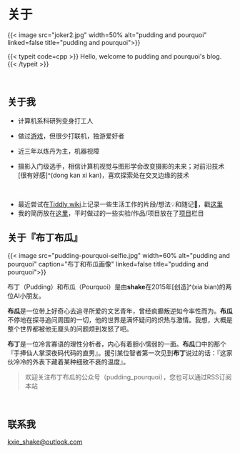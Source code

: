 # 关于




{{< image src="joker2.jpg" width=50% alt="pudding and pourquoi" linked=false title="pudding and pourquoi">}}

{{< typeit code=cpp >}}
Hello, welcome to pudding and pourquoi's blog.
{{< /typeit >}}

</br>



## 关于我

- 计算机系科研狗变身打工人

- 做过[游戏](https://github.com/shakex/My-Spirit)，但很少打联机，独游爱好者

- 近三年以炼丹为主，机器视障

- 摄影入门级选手，相信计算机视觉与图形学会改变摄影的未来；对前沿技术[很有好感]^(dong kan xi kan)，喜欢探索处在交叉边缘的技术

</br>



- 最近尝试在[Tiddly wiki](https://tiddlywiki.com/)上记录一些生活工作的片段/想法💡和随记📒，戳[这里](https://wiki.pudding-pourquoi.com/)
- 我的简历放在[这里](https://pudding-pourquoi.com/resume)，平时做过的一些实验/作品/项目放在了[项目](https://pudding-pourquoi.com/project)栏目





## 关于『布丁布瓜』

{{< image src="pudding-pourquoi-selfie.jpg" width=60% alt="pudding and pourquoi" caption="布丁和布瓜画像" linked=false title="pudding and pourquoi">}}


布丁（Pudding）和布瓜（Pourquoi）是由**shake**在2015年[创造]^(xia bian)的两位AI小朋友。

**布瓜**是一位带上好奇心去追寻所爱的文艺青年，曾经疯癫叛逆如今率性而为。**布瓜**不停地在探寻追问周围的一切，他的世界是满怀疑问的炽热与激情。我想，大概是整个世界都被他无厘头的问题烦到发怒了吧。

**布丁**是一位冷言寡语的理性分析者，内心有着胆小懦弱的一面。**布瓜**口中的那个『手捧仙人掌深夜码代码的直男』。援引某位智者第一次见到**布丁**说过的话：『这家伙冷冷的外表下藏着某种细致不衰的温度』。

> 欢迎关注布丁布瓜的公众号（pudding_pourquoi），您也可以通过RSS订阅本站

</br>

## 联系我

kxie_shake@outlook.com



</br></br></br>
